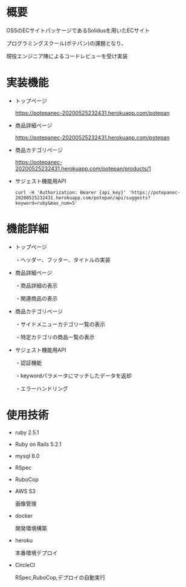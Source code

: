 # 概要
OSSのECサイトパッケージであるSolidusを用いたECサイト

プログラミングスクール(ポテパン)の課題となり、

現役エンジニア陣によるコードレビューを受け実装

# 実装機能
- トップページ

  https://potepanec-20200525232431.herokuapp.com/potepan

- 商品詳細ページ

  https://potepanec-20200525232431.herokuapp.com/potepan

- 商品カテゴリページ

  https://potepanec-20200525232431.herokuapp.com/potepan/products/1

- サジェスト機能用API

  ```
  curl -H 'Authorization: Bearer {api_key}' 'https://potepanec-20200525232431.herokuapp.com/potepan/api/suggests?keyword=ruby&max_num=5'

  ```

# 機能詳細

- トップページ

  ・ヘッダー、フッター、タイトルの実装

- 商品詳細ページ

  ・商品詳細の表示

  ・関連商品の表示

- 商品カテゴリページ

  ・サイドメニューカテゴリ一覧の表示

  ・特定カテゴリの商品一覧の表示

- サジェスト機能用API

  ・認証機能

  ・keywordパラメータにマッチしたデータを返却

  ・エラーハンドリング

# 使用技術

- ruby 2.5.1

- Ruby on Rails 5.2.1

- mysql 8.0

- RSpec

- RuboCop

- AWS S3

  画像管理

- docker

  開発環境構築

- heroku
  
  本番環境デプロイ

- CircleCI

  RSpec,RuboCop,デプロイの自動実行
